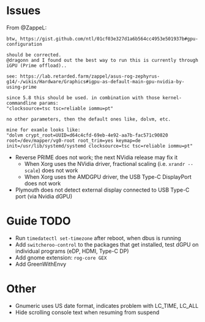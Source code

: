 Issues
======

From @ZappeL:

    btw, https://gist.github.com/ntl/01cf03e327d1a6b564cc4953e501937b#gpu-configuration

    should be corrected.
    @dragonn and I found out the best way to run this is currently through iGPU (Prime offload).. 

    see: https://lab.retarded.farm/zappel/asus-rog-zephyrus-g14/-/wikis/Hardware/Graphics#igpu-as-default-main-gpu-nvidia-by-using-prime

    since 5.8 this should be used. in combination with those kernel-commandline params:
    "clocksource=tsc tsc=reliable iommu=pt"

    no other parameters, then the default ones like, dolvm, etc.

    mine for examle looks like:
    "dolvm crypt_root=UUID=d64c4cfd-69eb-4e92-aa7b-fac571c90820 root=/dev/mapper/vg0-root root_trim=yes keymap=de init=/usr/lib/systemd/systemd clocksource=tsc tsc=reliable iommu=pt"

* Reverse PRIME does not work; the next NVidia release may fix it
  - When Xorg uses the NVidia driver, fractional scaling (i.e. `xrandr --scale`) does not work
  - When Xorg uses the AMDGPU driver, the USB Type-C DisplayPort does not work
* Plymouth does not detect external display connected to USB Type-C port (via Nvidia dGPU)

Guide TODO
==========
* Run `timedatectl set-timezone` after reboot, when dbus is running
* Add `switcheroo-control` to the packages that get installed, test dGPU on individual programs (eDP, HDMI, Type-C DP)
* Add gnome extension: `rog-core GEX`
* Add GreenWithEnvy

Other
=====
* Gnumeric uses US date format, indicates problem with LC_TIME, LC_ALL
* Hide scrolling console text when resuming from suspend
